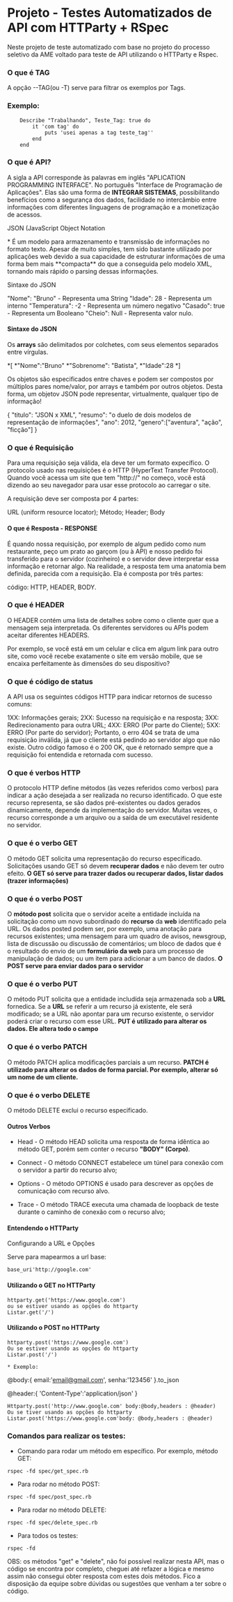 # Projeto - Testes Automatizados de API com HTTParty + RSpec

Neste projeto de teste automatizado com base no projeto do processo seletivo da AME voltado para teste de API utilizando o HTTParty e Rspec.

### O que é TAG

A opção --TAG(ou -T) serve para filtrar os exemplos por Tags.

### Exemplo:

````
    Describe "Trabalhando", Teste_Tag: true do
        it 'com tag' do
            puts 'usei apenas a tag teste_tag''
        end
    end
````

### O que é API?
A sigla a API corresponde às palavras em inglês "APLICATION PROGRAMMING INTERFACE". No português "Interface de Programação de Aplicações". Elas são uma forma de **INTEGRAR SISTEMAS**, possibilitando benefícios como a segurança dos dados, facilidade no intercâmbio entre informações com diferentes linguagens de programação e a monetização de acessos.

<p>JSON (JavaScript Object Notation</p>
* É um modelo para armazenamento e transmissão de informações no formato texto. Apesar de muito simples, tem sido bastante utilizado por aplicações web devido a sua capacidade de estruturar informações de uma forma bem mais **compacta** do que a conseguida pelo modelo XML, tornando mais rápido o parsing dessas informações.

<p>Sintaxe do JSON</p>
"Nome": "Bruno" - Representa uma String
"Idade": 28 - Representa um interno
"Temperatura": -2 - Representa um número negativo
"Casado": true - Representa um Booleano
"Cheio": Null - Representa valor nulo.

#### Sintaxe do JSON
Os **arrays** são delimitados por colchetes, com seus elementos separados entre vírgulas.

*[
    *"Nome":"Bruno"
    *"Sobrenome": "Batista",
    *"Idade":28
*]

Os objetos são especificados entre chaves e podem ser compostos por múltiplos pares nome/valor, por arrays e também por outros objetos. Desta forma, um objetov JSON pode representar, virtualmente, qualquer tipo de informação!

{
    "titulo": "JSON x XML",
    "resumo": "o duelo de dois modelos de representação de informações",
    "ano": 2012,
    "genero":["aventura", "ação",  "ficção"]
}

### O que é Requisição
Para uma requisição seja válida, ela deve ter um formato expecífico. O protocolo usado nas requisições é o HTTP (HyperText Transfer Protocol). Quando você acessa um site que tem "http://" no começo, você está dizendo ao seu navegador para usar esse protocolo ao carregar o site.

A requisição deve ser composta por 4 partes:

URL (uniform resource locator); Método; Header; Body

#### O que é Resposta - RESPONSE
É quando nossa requisição, por exemplo de algum pedido como num restaurante, peço um prato ao garçom (ou à API) e nosso pedido foi transferido para o servidor (cozinheiro) e o servidor deve interpretar essa informação e retornar algo.
Na realidade, a resposta tem uma anatomia bem definida, parecida com a requisição. Ela é composta por três partes:

código: HTTP, HEADER, BODY.

### O que é HEADER
O HEADER contém uma lista de detalhes sobre como o cliente quer que a mensagem seja interpretada. Os diferentes servidores ou APIs podem aceitar diferentes HEADERS.

Por exemplo, se você está em um celular e clica em algum link para outro site, como você recebe exatamente o site em versão mobile, que se encaixa perfeitamente às dimensões do seu dispositivo?

### O que é código de status
A API usa os seguintes códigos HTTP para indicar retornos de sucesso comuns:

1XX: Informações gerais;
2XX: Sucesso na requisição e na resposta;
3XX: Redirecionamento para outra URL;
4XX: ERRO (Por parte do Cliente);
5XX: ERRO (Por parte do servidor);
Portanto, o erro 404 se trata de uma requisição inválida, já que o cliente está pedindo ao servidor algo que não existe. Outro código famoso é o 200 OK, que é retornado sempre que a requisição foi entendida e retornada com sucesso.

### O que é verbos HTTP
O protocolo HTTP define métodos (às vezes referidos como verbos) para indicar a ação desejada a ser realizada no recurso identificado. O que este recurso representa, se são dados pré-existentes ou dados gerados dinamicamente, depende da implementação do servidor. Muitas vezes, o recurso corresponde a um arquivo ou a saída de um executável residente no servidor.

### O que é o verbo GET
O método GET solicita uma representação do recurso especificado. Solicitações usando GET só devem **recuperar dados** e não devem ter outro efeito.
**O GET só serve para trazer dados ou recuperar dados, listar dados (trazer informações)**

### O que é o verbo POST
O **mótodo post** solicita que o servidor aceite a entidade incluída na solicitação como um novo subordinado do **recurso** da **web** identificado pela URL. Os dados posted podem ser, por exemplo, uma anotação para recursos existentes; uma mensagem para um quadro de avisos, newsgroup, lista de discussão ou discussão de comentários; um bloco de dados que é o resultado do envio de um **formulário da web** para um processo de manipulação de dados; ou um item para adicionar a um banco de dados.
**O POST serve para enviar dados para o servidor**

### O que é o verbo PUT
O método PUT solicita que a entidade includída seja armazenada sob a **URL** fornedica. Se a **URL** se referir a um recurso já existente, ele será modificado; se a URL não apontar para um recurso existente, o servidor poderá criar o recurso com esse URL.
**PUT é utilizado para alterar os dados. Ele altera todo o campo** 

### O que é o verbo PATCH
O método PATCH aplica modificações parciais a um recurso.
**PATCH é utilizado para alterar os dados de forma parcial. Por exemplo, alterar só um nome de um cliente.**

### O que é o verbo DELETE
O método DELETE exclui o recurso especificado.

#### Outros Verbos
* Head - O método HEAD solicita uma resposta de forma idêntica ao método GET, porém sem conter o recurso **"BODY" (Corpo)**.

* Connect - O método CONNECT estabelece um túnel para conexão com o servidor a partir do recurso alvo;

* Options - O método OPTIONS é usado para descrever as opções de comunicação com recurso alvo.

* Trace - O método TRACE executa uma chamada de loopback de teste durante o caminho de conexão com o recurso alvo;

#### Entendendo o HTTParty
<p>Configurando a URL e Opções</p>

Serve para mapearmos a url base:

````
base_uri'http://google.com'
````

#### Utilizando o GET no HTTParty

````
httparty.get('https://www.google.com')
ou se estiver usando as opções do httparty
Listar.get('/')
````

#### Utilizando o POST no HTTParty

````
httparty.post('https://www.google.com')
Ou se estiver usando as opções do httparty
Listar.post('/')

* Exemplo:

````
@body:{
    email:'email@gmail.com',
    senha:'123456'
}.to_json

@header:{
    'Content-Type':'application/json'
}
````
Httparty.post('http://www.google.com' body:@body,headers : @header)
Ou se tiver usando as opções do httparty
Listar.post('https://www.google.com'body: @body,headers : @header)

````

### Comandos para realizar os testes:
* Comando para rodar um método em específico. Por exemplo, método GET:
````
rspec -fd spec/get_spec.rb
````

* Para rodar no método POST:
````
rspec -fd spec/post_spec.rb
````

* Para rodar no método DELETE:
````
rspec -fd spec/delete_spec.rb
````

* Para todos os testes:
````
rspec -fd
````

OBS: os métodos "get" e "delete", não foi possível realizar nesta API, mas o código se encontra por completo, cheguei até refazer a lógica e mesmo assim não consegui obter resposta com estes dois métodos. Fico a disposição da equipe sobre dúvidas ou sugestões que venham a ter sobre o código.




 

